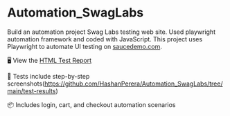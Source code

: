 # Automation_SwagLabs
Build an automation project Swag Labs testing web site. Used playwright automation framework and coded with JavaScript.
This project uses Playwright to automate UI testing on [saucedemo.com](https://www.saucedemo.com).

🖥️ View the [HTML Test Report](https://github.com/HashanPerera/Automation_SwagLabs/blob/main/my-report/index.html)

🎥 Tests include step-by-step screenshots(https://github.com/HashanPerera/Automation_SwagLabs/tree/main/test-results)

📦 Includes login, cart, and checkout automation scenarios
